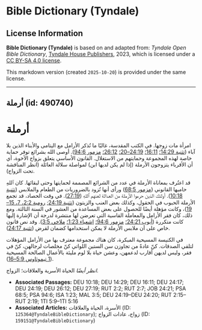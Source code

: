 # Bible Dictionary (Tyndale)

## License Information

**Bible Dictionary (Tyndale)** is based on and adapted from: _Tyndale Open Bible Dictionary_, [Tyndale House Publishers](https://tyndaleopenresources.com/), 2023, which is licensed under a [CC BY-SA 4.0 license](https://creativecommons.org/licenses/by-sa/4.0/legalcode.en).

This markdown version (created `2025-10-20`) is provided under the same license.



--------------------------------

## أرملة (id: 490740)

أرملة
=====

امرأة مات زوجها. في الكتب المقدسة، غالبًا ما تُذكر الأرامل مع اليتامى والأبناء الذين بلا آباء ([تثنية 14:29؛](https://ref.ly/Deut14:29) [16:11؛](https://ref.ly/Deut16:11) [24:19–20؛](https://ref.ly/Deut24:19-Deut24:20) [26:12؛](https://ref.ly/Deut26:12) [مزمور 94:6](https://ref.ly/Ps94:6)). أوصى الله بشرائع توفر حماية خاصة لهذه المجموعة وحمايتهم من الاستغلال. القانون الأساسي يتعلق بزواج الأخوة، أي أن الأقرباء يتزوجون الأرملة (إذا لم يكن لديها ابن) لمواصلة سلالة العائلة (انظر المناقشة تحت الزواج).

قد اعتُرف بمعاناة الأرملة في عدد من الشرائع المصممة لحمايتها وحتى لبقائها. كان ٱللهِ حاميها القانوني ([مزمور 68:5](https://ref.ly/Ps68:5)) ورأى أنها تُزود بالضروريات من الطعام والملابس ([تثنية 10:18](https://ref.ly/Deut10:18)). أولئك الذين حرموا الأرملة من العدالة لعنهم ٱللهِ ([27:19](https://ref.ly/Deut27:19)). في وقت الحصاد، قد تجمع الأرملة الحبوب في الحقول، وكذلك بعض العنب والزيتون ([تثنية 24:19](https://ref.ly/Deut24:19); [رومية 2:2، 7، 15–19](https://ref.ly/Ruth2:2,Ruth2:7,Ruth2:15-Ruth2:19))، وكانت مؤهلة أيضًا للحصول على بعض المساعدة من العشور في السنة الثالثة. ومع ذلك، كان فقر الأرامل والمعاملة القاسية التي تعرضن لها منتشرة لدرجة أن الإشارة إليها كانت متكررة ([أيوب 24:21؛](https://ref.ly/Job24:21) [مزمور 94:6؛](https://ref.ly/Ps94:6) [إشعياء 1:23؛](https://ref.ly/Isa1:23) [ملاخي 3:5](https://ref.ly/Mal3:5)). وقد نص قانون خاص على أن ملابس الأرملة لا يمكن استخدامها كضمان لقرض ([تثنية 24:17](https://ref.ly/Deut24:17)).

في الكنيسة المسيحية المبكرة، كان هناك مجموعة معترف بها من الأرامل المؤهلات لتلقي الصدقات. كنّ عادةً من تجاوزن سن الستين اللواتي كنّ مخلصات لرجالهن، كنّ في فقر، وليس لديهن أقارب لدعمهن، وعشن حياة بلا لوم مليئة بالأعمال الصالحة المسيحية ([1 تيموثاوس 5:9–16](https://ref.ly/1Tim5:9-1Tim5:16)).

*انظر أيضًا* الحياة الأسرية والعلاقات؛ الزواج.

* **Associated Passages:** DEU 10:18; DEU 14:29; DEU 16:11; DEU 24:17; DEU 24:19; DEU 26:12; DEU 27:19; RUT 2:2; RUT 2:7; JOB 24:21; PSA 68:5; PSA 94:6; ISA 1:23; MAL 3:5; DEU 24:19–DEU 24:20; RUT 2:15–RUT 2:19; 1TI 5:9–1TI 5:16
* **Associated Articles:** الأسرة، الحياة والعلاقات (ID: `125364@TyndaleBibleDictionary`); زواج، عادات الزواج (ID: `159151@TyndaleBibleDictionary`)


